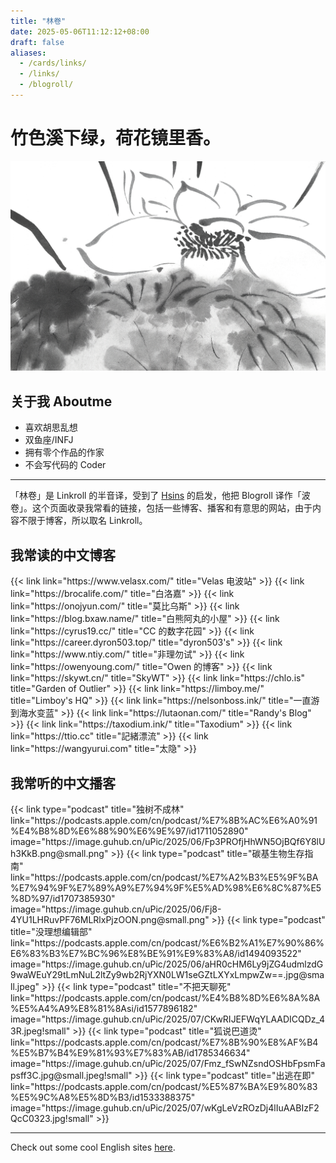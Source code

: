 ```yaml
---
title: "林卷"
date: 2025-05-06T11:12:12+08:00
draft: false
aliases:
  - /cards/links/
  - /links/
  - /blogroll/
---
```


# 竹色溪下绿，荷花镜里香。

![Aboutme](/static/images/aboutme.png)

## 关于我 Aboutme

- 喜欢胡思乱想
- 双鱼座/INFJ
- 拥有零个作品的作家
- 不会写代码的 Coder

---

「林卷」是 Linkroll 的半音译，受到了 [Hsins](https://hsins.me/) 的启发，他把 Blogroll 译作「波卷」。这个页面收录我常看的链接，包括一些博客、播客和有意思的网站，由于内容不限于博客，所以取名 Linkroll。

## 我常读的中文博客

<div class="flex flex-wrap gap-4">
{{< link link="https://www.velasx.com/" title="Velas 电波站" >}}
{{< link link="https://brocalife.com/" title="白洛嘉" >}}
{{< link link="https://onojyun.com/" title="莫比乌斯" >}}
{{< link link="https://blog.bxaw.name/" title="白熊阿丸的小屋" >}}
{{< link link="https://cyrus19.cc/" title="CC 的数字花园" >}}
{{< link link="https://career.dyron503.top/" title="dyron503's" >}}
{{< link link="https://www.ntiy.com/" title="非理勿试" >}}
{{< link link="https://owenyoung.com/" title="Owen 的博客" >}}
{{< link link="https://skywt.cn/" title="SkyWT" >}}
{{< link link="https://chlo.is" title="Garden of Outlier" >}}
{{< link link="https://limboy.me/" title="Limboy's HQ" >}}
{{< link link="https://nelsonboss.ink/" title="一直游到海水变蓝" >}}
{{< link link="https://lutaonan.com/" title="Randy's Blog" >}}
{{< link link="https://taxodium.ink/" title="Taxodium" >}}
{{< link link="https://ttio.cc" title="記緒漂流" >}}
{{< link link="https://wangyurui.com" title="太隐" >}}
</div>

## 我常听的中文播客

<div class="flex flex-wrap gap-4">
{{< link type="podcast" title="独树不成林" link="https://podcasts.apple.com/cn/podcast/%E7%8B%AC%E6%A0%91%E4%B8%8D%E6%88%90%E6%9E%97/id1711052890" image="https://image.guhub.cn/uPic/2025/06/Fp3PROfjHhWN5OjBQf6Y8lUh3KkB.png@small.png" >}}
{{< link type="podcast" title="碳基生物生存指南" link="https://podcasts.apple.com/cn/podcast/%E7%A2%B3%E5%9F%BA%E7%94%9F%E7%89%A9%E7%94%9F%E5%AD%98%E6%8C%87%E5%8D%97/id1707385930" image="https://image.guhub.cn/uPic/2025/06/Fj8-4YU1LHRuvPF76MLRlxPjzOON.png@small.png" >}}
{{< link type="podcast" title="没理想编辑部" link="https://podcasts.apple.com/cn/podcast/%E6%B2%A1%E7%90%86%E6%83%B3%E7%BC%96%E8%BE%91%E9%83%A8/id1494093522" image="https://image.guhub.cn/uPic/2025/06/aHR0cHM6Ly9jZG4udmlzdG9waWEuY29tLmNuL2ltZy9wb2RjYXN0LW1seGZtLXYxLmpwZw==.jpg@small.jpeg" >}}
{{< link type="podcast" title="不把天聊死" link="https://podcasts.apple.com/cn/podcast/%E4%B8%8D%E6%8A%8A%E5%A4%A9%E8%81%8Asi/id1577896182" image="https://image.guhub.cn/uPic/2025/07/CKwRIJEFWqYLAADICQDz_43R.jpeg!small" >}}
{{< link type="podcast" title="狐说巴道烫" link="https://podcasts.apple.com/cn/podcast/%E7%8B%90%E8%AF%B4%E5%B7%B4%E9%81%93%E7%83%AB/id1785346634" image="https://image.guhub.cn/uPic/2025/07/Fmz_fSwNZsndOSHbFpsmFapsff3C.jpg@small.jpeg!small" >}}
{{< link type="podcast" title="出逃在即" link="https://podcasts.apple.com/cn/podcast/%E5%87%BA%E9%80%83%E5%9C%A8%E5%8D%B3/id1533388375" image="https://image.guhub.cn/uPic/2025/07/wKgLeVzROzDj4lIuAABIzF2QcC0323.jpg!small" >}}
</div>

---

Check out some cool English sites [here](/en/blogroll).

